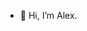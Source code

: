 - 👋 Hi, I’m Alex.

<!---
amoreno-netquest/amoreno-netquest is a ✨ special ✨ repository because its `README.md` (this file) appears on your GitHub profile.
You can click the Preview link to take a look at your changes.
--->
